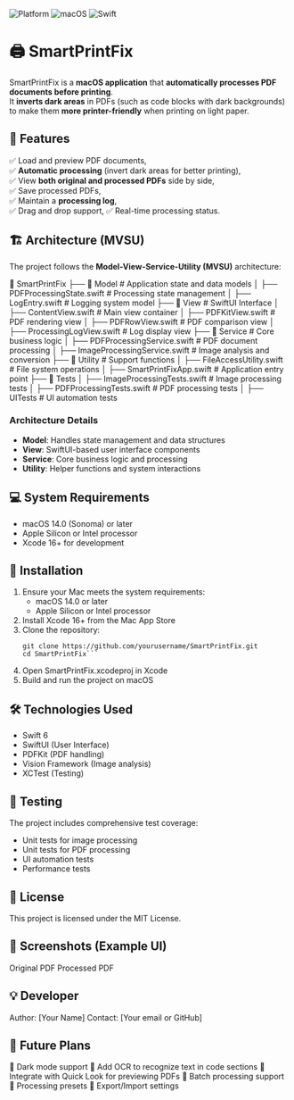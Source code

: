![Platform](https://img.shields.io/badge/platform-macOS-lightgrey)
![macOS](https://img.shields.io/badge/macOS-14.0+-blue)
![Swift](https://img.shields.io/badge/Swift-6.0-orange)
# 🖨️ SmartPrintFix
SmartPrintFix is a **macOS application** that **automatically processes PDF documents before printing**.  
It **inverts dark areas** in PDFs (such as code blocks with dark backgrounds) to make them **more printer-friendly** when printing on light paper.

## 📌 Features
✅ Load and preview PDF documents,  
✅ **Automatic processing** (invert dark areas for better printing),  
✅ View **both original and processed PDFs** side by side,  
✅ Save processed PDFs,  
✅ Maintain a **processing log**,  
✅ Drag and drop support,
✅ Real-time processing status.

## 🏗️ Architecture (MVSU)
The project follows the **Model-View-Service-Utility (MVSU)** architecture:

📂 SmartPrintFix 
├── 📂 Model # Application state and data models
│   ├── PDFProcessingState.swift # Processing state management
│   ├── LogEntry.swift # Logging system model
├── 📂 View # SwiftUI Interface
│   ├── ContentView.swift # Main view container
│   ├── PDFKitView.swift # PDF rendering view
│   ├── PDFRowView.swift # PDF comparison view
│   ├── ProcessingLogView.swift # Log display view
├── 📂 Service # Core business logic
│   ├── PDFProcessingService.swift # PDF document processing
│   ├── ImageProcessingService.swift # Image analysis and conversion
├── 📂 Utility # Support functions
│   ├── FileAccessUtility.swift # File system operations
│   ├── SmartPrintFixApp.swift # Application entry point
├── 📂 Tests
│   ├── ImageProcessingTests.swift # Image processing tests
│   ├── PDFProcessingTests.swift # PDF processing tests
│   ├── UITests # UI automation tests

### Architecture Details
- **Model**: Handles state management and data structures
- **View**: SwiftUI-based user interface components
- **Service**: Core business logic and processing
- **Utility**: Helper functions and system interactions

## 💻 System Requirements
- macOS 14.0 (Sonoma) or later
- Apple Silicon or Intel processor
- Xcode 16+ for development

## 🚀 Installation
1. Ensure your Mac meets the system requirements:
   - macOS 14.0 or later
   - Apple Silicon or Intel processor
2. Install Xcode 16+ from the Mac App Store
3. Clone the repository:
   ```shell
   git clone https://github.com/yourusername/SmartPrintFix.git
   cd SmartPrintFix```
4. Open SmartPrintFix.xcodeproj in Xcode
5. Build and run the project on macOS

## 🛠️ Technologies Used
- Swift 6
- SwiftUI (User Interface)
- PDFKit (PDF handling)
- Vision Framework (Image analysis)
- XCTest (Testing)

## 🧪 Testing
The project includes comprehensive test coverage:

- Unit tests for image processing
- Unit tests for PDF processing
- UI automation tests
- Performance tests

## 📜 License
This project is licensed under the MIT License.

## 📸 Screenshots (Example UI)
Original PDF    Processed PDF

## 💡 Developer
Author: [Your Name]
Contact: [Your email or GitHub]

## 📢 Future Plans
🔹 Dark mode support
🔹 Add OCR to recognize text in code sections
🔹 Integrate with Quick Look for previewing PDFs
🔹 Batch processing support
🔹 Processing presets
🔹 Export/Import settings
